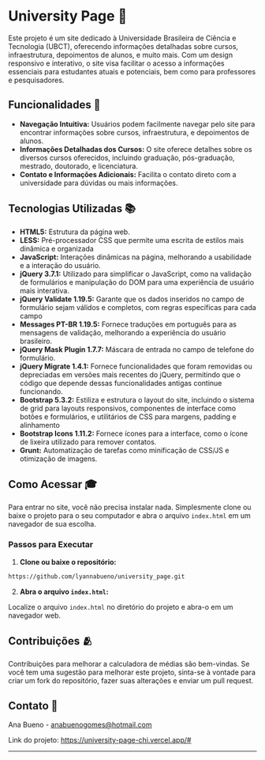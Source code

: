# University Page 📖

Este projeto é um site dedicado à Universidade Brasileira de Ciência e Tecnologia (UBCT), oferecendo informações detalhadas sobre cursos, infraestrutura, depoimentos de alunos, e muito mais. Com um design responsivo e interativo, o site visa facilitar o acesso a informações essenciais para estudantes atuais e potenciais, bem como para professores e pesquisadores.

## Funcionalidades 🌟

- **Navegação Intuitiva:** Usuários podem facilmente navegar pelo site para encontrar informações sobre cursos, infraestrutura, e depoimentos de alunos.
- **Informações Detalhadas dos Cursos:** O site oferece detalhes sobre os diversos cursos oferecidos, incluindo graduação, pós-graduação, mestrado, doutorado, e licenciatura.
- **Contato e Informações Adicionais:** Facilita o contato direto com a universidade para dúvidas ou mais informações.

## Tecnologias Utilizadas 📚

- **HTML5:** Estrutura da página web.
- **LESS:** Pré-processador CSS que permite uma escrita de estilos mais dinâmica e organizada
- **JavaScript:** Interações dinâmicas na página, melhorando a usabilidade e a interação do usuário.
- **jQuery 3.7.1:** Utilizado para simplificar o JavaScript, como na validação de formulários e manipulação do DOM para uma experiência de usuário mais interativa.
- **jQuery Validate 1.19.5:** Garante que os dados inseridos no campo de formulário sejam válidos e completos, com regras específicas para cada campo
- **Messages PT-BR 1.19.5:** Fornece traduções em português para as mensagens de validação, melhorando a experiência do usuário brasileiro.
- **jQuery Mask Plugin 1.7.7:** Máscara de entrada no campo de telefone do formulário.
- **jQuery Migrate 1.4.1:** Fornece funcionalidades que foram removidas ou depreciadas em versões mais recentes do jQuery, permitindo que o código que depende dessas funcionalidades antigas continue funcionando.
- **Bootstrap 5.3.2:** Estiliza e estrutura o layout do site, incluindo o sistema de grid para layouts responsivos, componentes de interface como botões e formulários, e utilitários de CSS para margens, padding e alinhamento
- **Bootstrap Icons 1.11.2:** Fornece ícones para a interface, como o ícone de lixeira utilizado para remover contatos.
- **Grunt:** Automatização de tarefas como minificação de CSS/JS e otimização de imagens.

## Como Acessar 🎓

Para entrar no site, você não precisa instalar nada. Simplesmente clone ou baixe o projeto para o seu computador e abra o arquivo `index.html` em um navegador de sua escolha.

### Passos para Executar

1. **Clone ou baixe o repositório:**

```bash
https://github.com/lyannabueno/university_page.git
```

2. **Abra o arquivo `index.html`:**

Localize o arquivo `index.html` no diretório do projeto e abra-o em um navegador web.

## Contribuições 🫂

Contribuições para melhorar a calculadora de médias são bem-vindas. Se você tem uma sugestão para melhorar este projeto, sinta-se à vontade para criar um fork do repositório, fazer suas alterações e enviar um pull request.

## Contato 📩

Ana Bueno - anabuenogomes@hotmail.com

Link do projeto: https://university-page-chi.vercel.app/#

---
